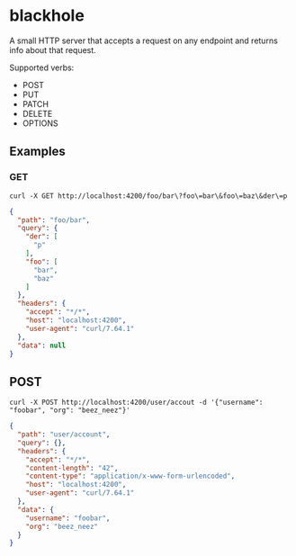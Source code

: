 # blackhole

A small HTTP server that accepts a request on any endpoint and returns info about that
request.

Supported verbs:

- POST
- PUT
- PATCH
- DELETE
- OPTIONS

## Examples

### GET

```shell
curl -X GET http://localhost:4200/foo/bar\?foo\=bar\&foo\=baz\&der\=p
```

```json
{
  "path": "foo/bar",
  "query": {
    "der": [
      "p"
    ],
    "foo": [
      "bar",
      "baz"
    ]
  },
  "headers": {
    "accept": "*/*",
    "host": "localhost:4200",
    "user-agent": "curl/7.64.1"
  },
  "data": null
}
```

## POST

```shell
curl -X POST http://localhost:4200/user/accout -d '{"username": "foobar", "org": "beez_neez"}'
```

```json
{
  "path": "user/account",
  "query": {},
  "headers": {
    "accept": "*/*",
    "content-length": "42",
    "content-type": "application/x-www-form-urlencoded",
    "host": "localhost:4200",
    "user-agent": "curl/7.64.1"
  },
  "data": {
    "username": "foobar",
    "org": "beez_neez"
  }
}
```
